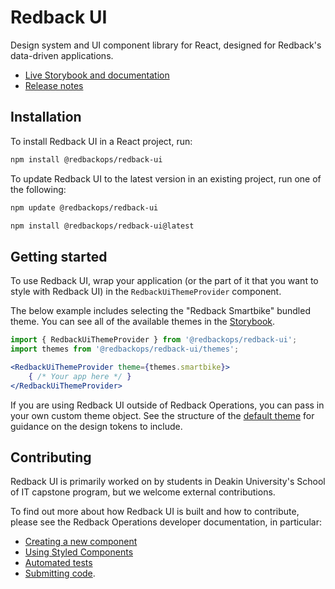 # Redback UI
Design system and UI component library for React, designed for Redback's data-driven applications.

 - [Live Storybook and documentation](https://redback-operations.github.io/redback-ui/)
 - [Release notes](https://github.com/Redback-Operations/redback-ui/tags)

## Installation

To install Redback UI in a React project, run:

```bash
npm install @redbackops/redback-ui
```

To update Redback UI to the latest version in an existing project, run one of the following:
```bash
npm update @redbackops/redback-ui
```
```bash
npm install @redbackops/redback-ui@latest
```

## Getting started

To use Redback UI, wrap your application (or the part of it that you want to style with Redback UI) in the `RedbackUiThemeProvider` component. 

The below example includes selecting the "Redback Smartbike" bundled theme. You can see all of the available themes in the [Storybook](https://redback-operations.github.io/redback-ui/?path=/docs/design-tokens-colours--docs).

```jsx
import { RedbackUiThemeProvider } from '@redbackops/redback-ui';
import themes from '@redbackops/redback-ui/themes';

<RedbackUiThemeProvider theme={themes.smartbike}>
    { /* Your app here */ }
</RedbackUiThemeProvider>
```

If you are using Redback UI outside of Redback Operations, you can pass in your own custom theme object. See the structure of the [default theme](https://github.com/Redback-Operations/redback-ui/blob/main/src/themes/default.ts) for guidance on the design tokens to include.


## Contributing

Redback UI is primarily worked on by students in Deakin University's School of IT capstone program, but we welcome external contributions.

To find out more about how Redback UI is built and how to contribute, please see the Redback Operations developer documentation, in particular:
- [Creating a new component](https://redback-operations.github.io/redback-documentation/docs/web-mobile-app-dev/frontend/new-components)
- [Using Styled Components](https://redback-operations.github.io/redback-documentation/docs/web-mobile-app-dev/frontend/styled-components)
- [Automated tests](https://redback-operations.github.io/redback-documentation/docs/web-mobile-app-dev/frontend/tests)
- [Submitting code](https://redback-operations.github.io/redback-documentation/docs/web-mobile-app-dev/frontend/submitting-work).